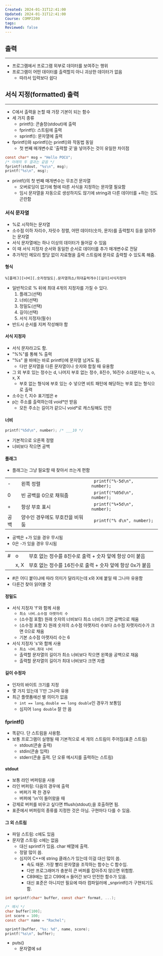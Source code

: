 ```yaml
---
Created: 2024-01-31T12:41:00
Updated: 2024-01-31T12:41:00
Course: COMP2200
tags: 
Reviewed: false
---
```

## 출력
---
- 프로그램에서 프로그램 외부로 데이터를 보여주는 행위
- 프로그램이 어떤 데이터를 출력할지 아니 괴상한 데이터가 없음
	- 따라서 입력보다 쉽다

## 서식 지정(formatted) 출력
---
- C에서 출력을 논할 때 가장 기본이 되는 함수
- 세 가지 종류
	- printf(): 콘솔창(stdout)에 출력
	- fprintf(): 스트림에 출력
	- sprintf(): 문자열에 출력
- fprintf()와 sprintf()는 printf()와 작동법 동일
	- 첫 번째 매개변수로 '출력할 곳'을 넣어주는 것이 유일한 차이점
```c
const char* msg = "Hello POCU";
/* 아래의 두 결과는 같음 */
fprintf(stdout, "%s\n", msg);
printf("%s\n", msg);
```
- printf()의 첫 번째 매개변수는 무조건 문자열
	- 오버로딩이 없기에 형에 따른 서식을 지정하는 문자열 필요함
	- 임시 문자열을 자동으로 생성하지도 않기에 string과 다른 데이터를 +하는 것도 곤란함
### 서식 문자열
- %로 시작하는 문자열
- 소수점 이하 자리수, 자릿수 정렬, 어떤 데이터(숫자, 문자)를 출력할지 등을 알려주는 문자열
- 서식 문자열에는 하나 이상의 데이터가 들어갈 수 있음
- 이 때 서식 지정자 순서와 동일한 순서로 데이터를 추가 매개변수로 전달
- 추가적인 메모리 할당 없이 자료형을 출력 스트림에 문자로 출력할 수 있도록 해줌.
#### 형식
```
%[플래그][너비][.숫자정밀도|.문자열최소/최대출력개수][길이]서식지정자
```
- 일반적으로 % 뒤에 최대 4개의 지정자를 가질 수 있다.
	1. 플래그(선택)
	2. 너비(선택)
	3. 정밀도(선택)
	4. 길이(선택)
	5. 서식 지정자(필수)
- 반드시 순서를 지켜 작성해야 함
#### 서식 지정자
- 서식 문자라고도 함.
- "\%%"를 통해 % 출력
- "%s" 쓸 바에는 바로 printf()에 문자열 넘겨도 됨.
	- 다만 문자열을 다른 문자열이나 숫자와 합칠 때 유용함
- 그 외 부호 있는 정수는 d, 나머지 부호 없는 정수, 8진수, 16진수 소대문자는 u, o, x, X
	- 부호 없는 형식에 부호 있는 수 넣으면 비트 패턴에 해당하는 부호 없는 형식으로 출력
- 소수는 f, 지수 표기법은 e
- p는 주소를 출력하는데 void\*만 받음
	- 모든 주소는 길이가 같으니 void\*로 캐스팅해도 안전
#### 너비
```c
printf("%5d\n", number); /* ___10 */
```
- 기본적으로 오른쪽 정렬
- 너비보다 작으면 공백
#### 플래그
- 플래그는 그냥 필요할 때 찾아서 쓰는게 편함

|  |  |  |
| ---- | ---- | ---- |
| - | 왼쪽 정렬 | ` printf("%-5d\n", number);`  |
| 0 | 빈 공백을 0으로 채워줌 | ` printf("%05d\n", number);`  |
| + | 항상 부호 표시 | ` printf("%+5d\n", number);`  |
| 공백 | 양수인 경우에도 부호칸을 비워둠 | ` printf("% d\n", number);`  |
 - 공백은 +가 있을 경우 무시됨
 - 0은 -가 있을 경우 무시됨

|  |  |  |
| ---- | ---- | ---- |
| \# | o | 부호 없는 정수를 8진수로 출력 + 숫자 앞에 항상 0이 붙음 |
|  | x, X | 부호 없는 정수를 16진수로 출력 + 숫자 앞에 항상 0x가 붙음 |
- \#은 어디 붙이냐에 따라 의미가 달라지는데 x와 X에 붙일 때 그나마 유용함
- 다른건 찾아 읽어볼 것

#### 정밀도
- 서식 지정자 'f'와 함께 사용
	- `최소 너비.소수점 아랫자리 수`
	- (소수점 포함) 원래 숫자의 너비보다 최소 너비가 크면 공백으로 채움
	- (소수점 포함 X) 원래 숫자의 소수점 아랫자리 수보다 소수점 자랫자리수가 크면 0으로 채움
	- 기본 소수점 아랫자리 수는 6
- 서식 지정자 's'와 함께 사용
	- `최소 너비.최대 너비`
	- 출력할 문자열의 길이가 최소 너비보다 작으면 왼쪽을 공백으로 채움
	- 출력할 문자열의 길이가 최대 너비보다 크면 자름

#### 길이 수정자
- 인자의 바이트 크기를 지정
- 몇 가지 있는데 'l'만 그나마 유용
- 최근 플랫폼에선 별 의미가 없음
	- `int == long`, `double == long double`인 경우가 보통임
	- 심지어 `long double` 잘 안 씀

### fprintf()
- 똑같다. 단 스트림을 사용함.
- 보통 프로그램이 실행될 때 기본적으로 세 개의 스트림이 주어짐(표준 스트림)
	- stdout(콘솔 출력)
	- stdin(콘솔 입력)
	- stderr(콘솔 출력. 단 오류 메시지를 출력하는 스트림)
#### stdout
- 보통 라인 버퍼링을 사용
- 라인 버퍼링: 다음의 경우에 출력
	- 버퍼가 꽉 찬 경우
	- 버퍼에 '\\n'이 들어왔을 때
- 강제로 버퍼를 비우고 싶다면 fflush(stdout);을 호출하면 됨.
- 표준에서 버퍼링의 종류를 지정한 것은 아님. 구현마다 다를 수 있음.
#### 그 외 스트림
- 파일 스트림: c에도 있음
- 문자열 스트림: c에는 없음
	- 대신 sprintf가 있음. char 배열에 출력.
	- 정말 많이 씀. 
	- 심지어 C++에 string 클래스가 있는데 이걸 대신 많이 씀.
		- 속도 때문. 가장 빨리 문자열을 조작하는 함수는 C 함수임.
		- 다만 프로그래머가 충분히 큰 버퍼를 잡아주지 않으면 위험함.
		- C89에는 없고 C99에 n 들어간 보다 안전한 함수가 있음.
		- 대신 표준은 아니지만 필요에 따라 컴파일러에 \_snprintf()가 구현되기도 함.
```c
int sprintf(char* buffer, const char* format, ...);

/* 예시 */
char buffer[100];
int score = 100;
const char* name = "Rachel";

sprintf(buffer, "%s: %d", name, score);
printf("%s\n", buffer);
```
- puts()
	- 문자열에 sd
